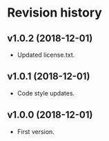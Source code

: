 Revision history
=================================

v1.0.2 (2018-12-01)
---------------------------------

* Updated license.txt.

v1.0.1 (2018-12-01)
---------------------------------

* Code style updates.

v1.0.0 (2018-12-01)
---------------------------------

* First version.
